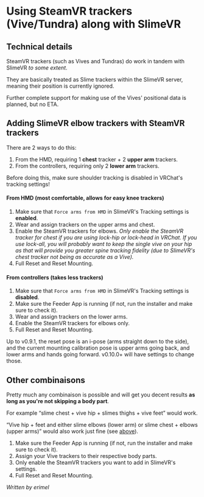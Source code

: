 # Using SteamVR trackers (Vive/Tundra) along with SlimeVR

## Technical details

SteamVR trackers (such as Vives and Tundras) do work in tandem with SlimeVR _to some extent_.

They are basically treated as Slime trackers within the SlimeVR server, meaning their position is currently ignored.

Further complete support for making use of the Vives' positional data is planned, but no ETA.

## Adding SlimeVR elbow trackers with SteamVR trackers

There are 2 ways to do this:

1. From the HMD, requiring 1 **chest** tracker + 2 **upper arm** trackers.
2. From the controllers, requiring only 2 **lower arm** trackers.

Before doing this, make sure shoulder tracking is disabled in VRChat's tracking settings!

#### From HMD (most comfortable, allows for easy knee trackers)

1. Make sure that `Force arms from HMD` in SlimeVR's Tracking settings is **enabled**.
2. Wear and assign trackers on the upper arms and chest.
3. Enable the SteamVR trackers for elbows. *Only enable the SteamVR tracker for chest if you are using lock-hip or lock-head in VRChat. If you use lock-all, you will probably want to keep the single vive on your hip as that will provide you greater spine tracking fidelity (due to SlimeVR's chest tracker not being as accurate as a Vive).*
4. Full Reset and Reset Mounting.

#### From controllers (takes less trackers)

1. Make sure that `Force arms from HMD` in SlimeVR's Tracking settings is **disabled**.
2. Make sure the Feeder App is running (if not, run the installer and make sure to check it).
3. Wear and assign trackers on the lower arms.
4. Enable the SteamVR trackers for elbows only.
5. Full Reset and Reset Mounting.

Up to v0.9.1, the reset pose is an i-pose (arms straight down to the side), and the current mounting calibration pose is upper arms going back, and lower arms and hands going forward. v0.10.0+ will have settings to change those.

## Other combinaisons

Pretty much any combinaison is possible and will get you decent results **as long as you're not skipping a body part**.

For example “slime chest + vive hip + slimes thighs + vive feet” would work.

“Vive hip + feet and either slime elbows (lower arm) or slime chest + elbows (upper arms)” would also work just fine (see [above](steamvr-trackers-mixing.md#adding-slimevr-elbow-trackers-with-steamvr-trackers)).

1. Make sure the Feeder App is running (if not, run the installer and make sure to check it).
2. Assign your Vive trackers to their respective body parts.
3. Only enable the SteamVR trackers you want to add in SlimeVR's settings.
4. Full Reset and Reset Mounting.

_Written by erimel_
